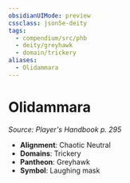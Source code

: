 ```yaml
---
obsidianUIMode: preview
cssclass: json5e-deity
tags:
  - compendium/src/phb
  - deity/greyhawk
  - domain/trickery
aliases:
  - Olidammara
---
```

# Olidammara
*Source: Player's Handbook p. 295* 

- **Alignment**: Chaotic Neutral
- **Domains**: Trickery
- **Pantheon**: Greyhawk
- **Symbol**: Laughing mask
